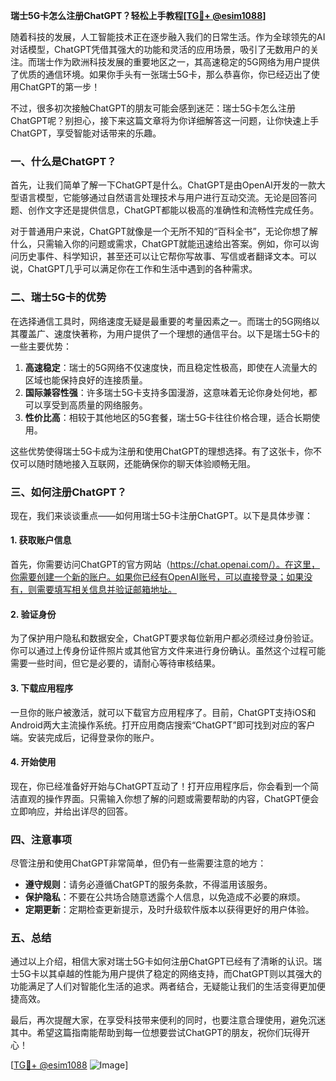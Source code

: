 **瑞士5G卡怎么注册ChatGPT？轻松上手教程[[TG💪+ @esim1088](https://t.me/s/esim1088)]**

随着科技的发展，人工智能技术正在逐步融入我们的日常生活。作为全球领先的AI对话模型，ChatGPT凭借其强大的功能和灵活的应用场景，吸引了无数用户的关注。而瑞士作为欧洲科技发展的重要地区之一，其高速稳定的5G网络为用户提供了优质的通信环境。如果你手头有一张瑞士5G卡，那么恭喜你，你已经迈出了使用ChatGPT的第一步！

不过，很多初次接触ChatGPT的朋友可能会感到迷茫：瑞士5G卡怎么注册ChatGPT呢？别担心，接下来这篇文章将为你详细解答这一问题，让你快速上手ChatGPT，享受智能对话带来的乐趣。

### 一、什么是ChatGPT？

首先，让我们简单了解一下ChatGPT是什么。ChatGPT是由OpenAI开发的一款大型语言模型，它能够通过自然语言处理技术与用户进行互动交流。无论是回答问题、创作文字还是提供信息，ChatGPT都能以极高的准确性和流畅性完成任务。

对于普通用户来说，ChatGPT就像是一个无所不知的“百科全书”，无论你想了解什么，只需输入你的问题或需求，ChatGPT就能迅速给出答案。例如，你可以询问历史事件、科学知识，甚至还可以让它帮你写故事、写信或者翻译文本。可以说，ChatGPT几乎可以满足你在工作和生活中遇到的各种需求。

### 二、瑞士5G卡的优势

在选择通信工具时，网络速度无疑是最重要的考量因素之一。而瑞士的5G网络以其覆盖广、速度快著称，为用户提供了一个理想的通信平台。以下是瑞士5G卡的一些主要优势：

1. **高速稳定**：瑞士的5G网络不仅速度快，而且稳定性极高，即使在人流量大的区域也能保持良好的连接质量。
2. **国际兼容性强**：许多瑞士5G卡支持多国漫游，这意味着无论你身处何地，都可以享受到高质量的网络服务。
3. **性价比高**：相较于其他地区的5G套餐，瑞士5G卡往往价格合理，适合长期使用。

这些优势使得瑞士5G卡成为注册和使用ChatGPT的理想选择。有了这张卡，你不仅可以随时随地接入互联网，还能确保你的聊天体验顺畅无阻。

### 三、如何注册ChatGPT？

现在，我们来谈谈重点——如何用瑞士5G卡注册ChatGPT。以下是具体步骤：

#### 1. 获取账户信息

首先，你需要访问ChatGPT的官方网站（https://chat.openai.com/）。在这里，你需要创建一个新的账户。如果你已经有OpenAI账号，可以直接登录；如果没有，则需要填写相关信息并验证邮箱地址。

#### 2. 验证身份

为了保护用户隐私和数据安全，ChatGPT要求每位新用户都必须经过身份验证。你可以通过上传身份证件照片或其他官方文件来进行身份确认。虽然这个过程可能需要一些时间，但它是必要的，请耐心等待审核结果。

#### 3. 下载应用程序

一旦你的账户被激活，就可以下载官方应用程序了。目前，ChatGPT支持iOS和Android两大主流操作系统。打开应用商店搜索“ChatGPT”即可找到对应的客户端。安装完成后，记得登录你的账户。

#### 4. 开始使用

现在，你已经准备好开始与ChatGPT互动了！打开应用程序后，你会看到一个简洁直观的操作界面。只需输入你想了解的问题或需要帮助的内容，ChatGPT便会立即响应，并给出详尽的回答。

### 四、注意事项

尽管注册和使用ChatGPT非常简单，但仍有一些需要注意的地方：

- **遵守规则**：请务必遵循ChatGPT的服务条款，不得滥用该服务。
- **保护隐私**：不要在公共场合随意透露个人信息，以免造成不必要的麻烦。
- **定期更新**：定期检查更新提示，及时升级软件版本以获得更好的用户体验。

### 五、总结

通过以上介绍，相信大家对瑞士5G卡如何注册ChatGPT已经有了清晰的认识。瑞士5G卡以其卓越的性能为用户提供了稳定的网络支持，而ChatGPT则以其强大的功能满足了人们对智能化生活的追求。两者结合，无疑能让我们的生活变得更加便捷高效。

最后，再次提醒大家，在享受科技带来便利的同时，也要注意合理使用，避免沉迷其中。希望这篇指南能帮助到每一位想要尝试ChatGPT的朋友，祝你们玩得开心！

[[TG💪+ @esim1088](https://t.me/s/esim1088) ![Image](https://i.postimg.cc/4NQfJmqS/Snipaste-2025-05-13-00-14-12.png)]